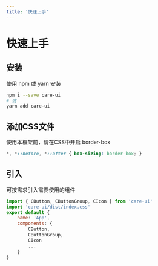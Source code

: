 ```yaml
---
title: '快速上手'
---
```

# 快速上手

## 安装

使用 npm 或 yarn 安装

```sh
npm i --save care-ui
# 或
yarn add care-ui
```

## 添加CSS文件

使用本框架前，请在CSS中开启 border-box

```css
*, *::before, *::after { box-sizing: border-box; }
```

## 引入

可按需求引入需要使用的组件

```js
import { CButton, CButtonGroup, CIcon } from 'care-ui'
import 'care-ui/dist/index.css'
export default {
    name: 'App',
    components: {
        CButton,
        CButtonGroup,
        CIcon
        ...
    }
}
```